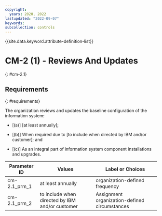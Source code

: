 ```yaml
---
copyright:
  years: 2020, 2022
lastupdated: "2022-09-07"
keywords: 
subcollection: controls
---
```



{{site.data.keyword.attribute-definition-list}}


# CM-2 (1) - Reviews And Updates
{: #cm-2.1}

## Requirements
{: #requirements}

The organization reviews and updates the baseline configuration of the information system:

- \[(a)\] [at least annually];

- \[(b)\] When required due to [to include when directed by IBM and/or customer]; and

- \[(c)\] As an integral part of information system component installations and upgrades.

| Parameter ID | Values | Label or Choices |
|---|---|---|
| cm-2.1_prm_1 | at least annually | organization-defined frequency |
| cm-2.1_prm_2 | to include when directed by IBM and/or customer | Assignment organization-defined circumstances |


